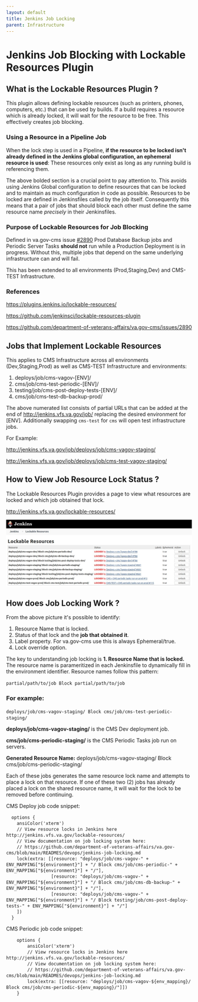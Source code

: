 ```yaml
---
layout: default
title: Jenkins Job Locking
parent: Infrastructure
---
```


# Jenkins Job Blocking with Lockable Resources Plugin

## What is the Lockable Resources Plugin ?

This plugin allows defining lockable resources (such as printers, phones, computers, etc.) that can be used by builds. If a build requires a resource which is already locked, it will wait for the resource to be free. This effectively creates job blocking.

### Using a Resource in a Pipeline Job

When the lock step is used in a Pipeline, **if the resource to be locked isn't already defined in the Jenkins global configuration, an ephemeral resource is used**: These resources only exist as long as any running build is referencing them.

The above bolded section is a crucial point to pay attention to. This avoids using Jenkins Global configuration to define resources that can be locked and to maintain as much configuration in code as possible. Resources to be locked are defined in Jenkinsfiles called by the job itself. Consequently this means that a pair of jobs that should block each other must define the same resource name *precisely* in their Jenkinsfiles.

### Purpose of Lockable Resources for Job Blocking

Defined in va.gov-cms issue [#2890](https://github.com/department-of-veterans-affairs/va.gov-cms/issues/2890) Prod Database Backup jobs and Periodic Server Tasks **should not** run while a Production Deployment is in progress. Without this, multiple jobs that depend on the same underlying infrastructure can and will fail.

This has been extended to all environments (Prod,Staging,Dev) and CMS-TEST Infrastructure.

### References

https://plugins.jenkins.io/lockable-resources/

https://github.com/jenkinsci/lockable-resources-plugin

https://github.com/department-of-veterans-affairs/va.gov-cms/issues/2890

## Jobs that Implement Lockable Resources

This applies to CMS Infrastructure across all environments (Dev,Staging,Prod) as well as CMS-TEST Infrastructure and environments:

1. deploys/job/cms-vagov-[ENV]/
1. cms/job/cms-test-periodic-[ENV]/
1. testing/job/cms-post-deploy-tests-[ENV]/
1. cms/job/cms-test-db-backup-prod/

The above numerated list consists of partial URLs that can be added at the end of http://jenkins.vfs.va.gov/job/ replacing the desired environment for [ENV]. Additionally swapping `cms-test` for `cms` will open test infrastructure jobs.

For Example:

http://jenkins.vfs.va.gov/job/deploys/job/cms-vagov-staging/

http://jenkins.vfs.va.gov/job/deploys/job/cms-test-vagov-staging/


## How to View Job Resource Lock Status ?

The Lockable Resources Plugin provides a page to view what resources are locked and which job obtained that lock.

http://jenkins.vfs.va.gov/lockable-resources/

![Jenkins Lockable Resource Page](../images/jenkins-lockable-resources.jpg)

## How does Job Locking Work ?

From the above picture it's possible to identify:
1. Resource Name that is locked.
1. Status of that lock and the **job that obtained it**.
1. Label property. For va.gov-cms use this is always Ephemeral/true.
1. Lock override option.

The key to understanding job locking is **1. Resource Name that is locked.** The resource name is parameritized in each Jenkinsfile to dynamically fill in the environment identifier. Resource names follow this pattern:

`partial/path/to/job Block partial/path/to/job`

### For example:

`deploys/job/cms-vagov-staging/ Block cms/job/cms-test-periodic-staging/`

**deploys/job/cms-vagov-staging/** is the CMS Dev deployment job.

**cms/job/cms-periodic-staging/** is the CMS Periodic Tasks job run on servers.

**Generated Resource Name:** deploys/job/cms-vagov-staging/ Block cms/job/cms-periodic-staging/

Each of these jobs generates the same resource lock name and attempts to place a lock on that resource. If one of these two (2) jobs has already placed a lock on the shared resource name, it will wait for the lock to be removed before continuing.

CMS Deploy job code snippet:

```
  options {
    ansiColor('xterm')
    // View resource locks in Jenkins here http://jenkins.vfs.va.gov/lockable-resources/
    // View documentation on job locking system here:
    // https://github.com/department-of-veterans-affairs/va.gov-cms/blob/main/READMES/devops/jenkins-job-locking.md
    lock(extra: [[resource: "deploys/job/cms-vagov-" + ENV_MAPPING["${environment}"] + "/ Block cms/job/cms-periodic-" + ENV_MAPPING["${environment}"] + "/"],
                 [resource: "deploys/job/cms-vagov-" + ENV_MAPPING["${environment}"] + "/ Block cms/job/cms-db-backup-" + ENV_MAPPING["${environment}"] + "/"],
                 [resource: "deploys/job/cms-vagov-" + ENV_MAPPING["${environment}"] + "/ Block testing/job/cms-post-deploy-tests-" + ENV_MAPPING["${environment}"] + "/"]
    ])
  }
```

CMS Periodic job code snippet:

```
    options {
        ansiColor('xterm')
        // View resource locks in Jenkins here http://jenkins.vfs.va.gov/lockable-resources/
        // View documentation on job locking system here:
        // https://github.com/department-of-veterans-affairs/va.gov-cms/blob/main/READMES/devops/jenkins-job-locking.md
        lock(extra: [[resource: "deploys/job/cms-vagov-${env_mapping}/ Block cms/job/cms-periodic-${env_mapping}/"]])
    }
```
